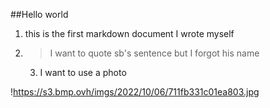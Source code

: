 ##Hello world

1. this is the first markdown document I wrote myself

2. > I want to quote sb's sentence but I forgot his name
   
   3. I want to use a photo



!https://s3.bmp.ovh/imgs/2022/10/06/711fb331c01ea803.jpg

